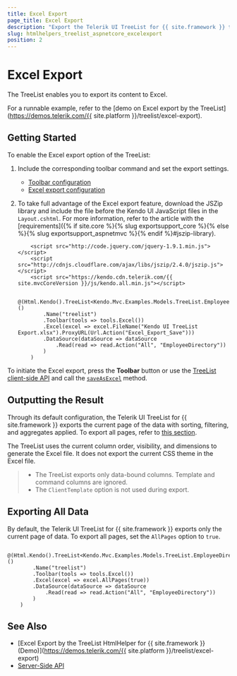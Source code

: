 ```yaml
---
title: Excel Export
page_title: Excel Export
description: "Export the Telerik UI TreeList for {{ site.framework }} to Excel."
slug: htmlhelpers_treelist_aspnetcore_excelexport
position: 2
---
```


# Excel Export

The TreeList enables you to export its content to Excel.

For a runnable example, refer to the [demo on Excel export by the TreeList](https://demos.telerik.com/{{ site.platform }}/treelist/excel-export).

## Getting Started

To enable the Excel export option of the TreeList:

1. Include the corresponding toolbar command and set the export settings.
    * [Toolbar configuration](/api/Kendo.Mvc.UI.Fluent/TreeListToolbarFactory#excel)
    * [Excel export configuration](/api/Kendo.Mvc.UI.Fluent/TreeListBuilder#excelsystemactionkendomvcuifluenttreelistexcelsettingsbuildert)
1. To take full advantage of the Excel export feature, download the JSZip library and include the file before the Kendo UI JavaScript files in the `Layout.cshtml`. For more information, refer to the article with the [requirements]({% if site.core %}{% slug exportsupport_core %}{% else %}{% slug exportsupport_aspnetmvc %}{% endif %}#jszip-library).

    ```HtmlHelper
        <script src="http://code.jquery.com/jquery-1.9.1.min.js"></script>
        <script src="http://cdnjs.cloudflare.com/ajax/libs/jszip/2.4.0/jszip.js"></script>
        <script src="https://kendo.cdn.telerik.com/{{ site.mvcCoreVersion }}/js/kendo.all.min.js"></script>

        @(Html.Kendo().TreeList<Kendo.Mvc.Examples.Models.TreeList.EmployeeDirectoryModel>()
            .Name("treelist")
            .Toolbar(tools => tools.Excel())
            .Excel(excel => excel.FileName("Kendo UI TreeList Export.xlsx").ProxyURL(Url.Action("Excel_Export_Save")))
            .DataSource(dataSource => dataSource
                .Read(read => read.Action("All", "EmployeeDirectory"))
            )
        )
    ```

To initiate the Excel export, press the **Toolbar** button or use the [TreeList client-side API](https://docs.telerik.com/kendo-ui/api/javascript/ui/treelist) and call the [`saveAsExcel`](https://docs.telerik.com/kendo-ui/api/javascript/ui/treelist/methods/saveasexcel) method.

## Outputting the Result

Through its default configuration, the Telerik UI TreeList for {{ site.framework }} exports the current page of the data with sorting, filtering, and aggregates applied. To export all pages, refer to [this section](#exporting-all-data).

The TreeList uses the current column order, visibility, and dimensions to generate the Excel file. It does not export the current CSS theme in the Excel file.

> * The TreeList exports only data-bound columns. Template and command columns are ignored.
> * The `ClientTemplate` option is not used during export.

## Exporting All Data

By default, the Telerik UI TreeList for {{ site.framework }} exports only the current page of data. To export all pages, set the `AllPages` option to `true`.

```HtmlHelper
    @(Html.Kendo().TreeList<Kendo.Mvc.Examples.Models.TreeList.EmployeeDirectoryModel>()
        .Name("treelist")
        .Toolbar(tools => tools.Excel())
        .Excel(excel => excel.AllPages(true))
        .DataSource(dataSource => dataSource
            .Read(read => read.Action("All", "EmployeeDirectory"))
        )
    )
```

## See Also

* [Excel Export by the TreeList HtmlHelper for {{ site.framework }} (Demo)](https://demos.telerik.com/{{ site.platform }}/treelist/excel-export)
* [Server-Side API](/api/treelist)
